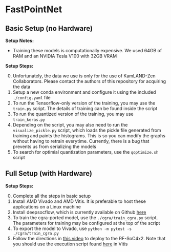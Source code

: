 # FastPointNet

## Basic Setup (no Hardware)
**Setup Notes:**

- Training these models is computationally expensive. We used 64GB of RAM and an NVIDIA Tesla V100 with 32GB VRAM


**Setup Steps:**

0. Unfortunately, the data we use is only for the use of KamLAND-Zen Collaborators. Please contact the authors of this repository for acquiring the data
1. Setup a new conda environment and configure it using the included `./config.yaml` file
2. To run the Tensorflow-only version of the training, you may use the `train.py` script. The details of training can be found inside the script
3. To run the quantized version of the training, you may use `train_keras.py`
4. Depending on the script, you may also need to run the `visualize_pickle.py` script, which loads the pickle file generated from training and paints the histograms. This is so you can modify the graphs without having to retrain everytime. Currently, there is a bug that prevents us from serializing the models
5. To search for optimial quantization parameters, use the `qoptimize.sh` script

## Full Setup (with Hardware)
**Setup Steps:**

0. Complete all the steps in basic setup
1. Install AMD Vivado and AMD Vitis. It is preferable to host these applications on a Linux machine
2. Install deepsocflow, which is currently available on Github [here](https://github.com/KastnerRG/cgra4ml)
3. To train the cgra-ported model, use the `./cgra/train_cgra.py` script. The parameters for training may be configured at the top of the script
4. To export the model to Vivado, use `python -m pytest -s ./cgra/train_cgra.py`
5. Follow the directions in [this video](https://www.youtube.com/watch?v=cWdDxEbrMuA) to deploy to the RF-SoC4x2. Note that you should use the execution script found [here](https://github.com/KastnerRG/cgra4ml/blob/e811855f3249eba0f3637a51cb3244142c4e4733/deepsocflow/c/xilinx_example.c) in Vitis
